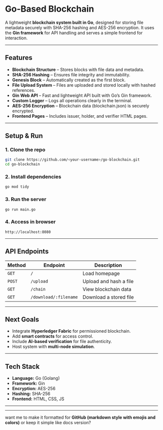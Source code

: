 
# Go-Based Blockchain

A lightweight **blockchain system built in Go**, designed for storing file metadata securely with SHA-256 hashing and AES-256 encryption. It uses the **Gin framework** for API handling and serves a simple frontend for interaction.

---

## Features

*  **Blockchain Structure** – Stores blocks with file data and metadata.
*  **SHA-256 Hashing** – Ensures file integrity and immutability.
*  **Genesis Block** – Automatically created as the first block.
*  **File Upload System** – Files are uploaded and stored locally with hashed references.
*  **Gin Web API** – Fast and lightweight API built with Go’s Gin framework.
*  **Custom Logger** – Logs all operations clearly in the terminal.
*  **AES-256 Encryption** – Blockchain data (blockchain.json) is securely encrypted.
*  **Frontend Pages** – Includes issuer, holder, and verifier HTML pages.

---

## Setup & Run

### 1. Clone the repo

```bash
git clone https://github.com/<your-username>/go-blockchain.git
cd go-blockchain
```

### 2. Install dependencies

```bash
go mod tidy
```

### 3. Run the server

```bash
go run main.go
```

### 4. Access in browser

```
http://localhost:8080
```

---

##  API Endpoints

| Method | Endpoint              | Description            |
| ------ | --------------------- | ---------------------- |
| `GET`  | `/`                   | Load homepage          |
| `POST` | `/upload`             | Upload and hash a file |
| `GET`  | `/chain`              | View blockchain data   |
| `GET`  | `/download/:filename` | Download a stored file |

---

## Next Goals

* Integrate **Hyperledger Fabric** for permissioned blockchain.
* Add **smart contracts** for access control.
* Include **AI-based verification** for file authenticity.
* Host system with **multi-node simulation**.

---

## Tech Stack

* **Language:** Go (Golang)
* **Framework:** Gin
* **Encryption:** AES-256
* **Hashing:** SHA-256
* **Frontend:** HTML, CSS, JS

---


---

want me to make it formatted for **GitHub (markdown style with emojis and colors)** or keep it simple like docs version?
